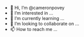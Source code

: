 - 👋 Hi, I’m @cameronpovey
- 👀 I’m interested in ...
- 🌱 I’m currently learning ...
- 💞️ I’m looking to collaborate on ...
- 📫 How to reach me ...

<!---
cameronpovey/cameronpovey is a ✨ special ✨ repository because its `README.md` (this file) appears on your GitHub profile.
You can click the Preview link to take a look at your changes.
--->
